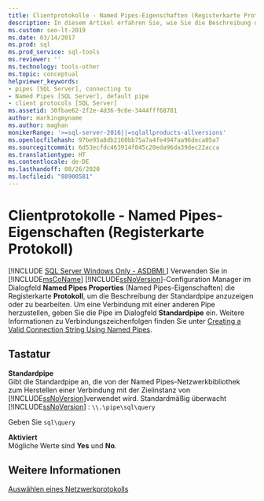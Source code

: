 ```yaml
---
title: Clientprotokolle - Named Pipes-Eigenschaften (Registerkarte Protokoll)
description: In diesem Artikel erfahren Sie, wie Sie die Beschreibung der Standardpipe im SQL Server-Konfigurations-Manager anzeigen oder bearbeiten. Außerdem erfahren Sie, wie Sie eine Verbindung zu einer anderen Pipe herstellen.
ms.custom: seo-lt-2019
ms.date: 03/14/2017
ms.prod: sql
ms.prod_service: sql-tools
ms.reviewer: ''
ms.technology: tools-other
ms.topic: conceptual
helpviewer_keywords:
- pipes [SQL Server], connecting to
- Named Pipes [SQL Server], default pipe
- client protocols [SQL Server]
ms.assetid: 30fbae62-2f2e-4d36-9c6e-3444fff68781
author: markingmyname
ms.author: maghan
monikerRange: '>=sql-server-2016||=sqlallproducts-allversions'
ms.openlocfilehash: 97be95a8db2160bb75a7a4fe4947aa96deca05a7
ms.sourcegitcommit: 6d53ecfdc463914f045c20eda96da39dec22acca
ms.translationtype: HT
ms.contentlocale: de-DE
ms.lasthandoff: 08/26/2020
ms.locfileid: "88900581"
---
```

# <a name="client-protocols---named-pipes-properties-protocol-tab"></a>Clientprotokolle - Named Pipes-Eigenschaften (Registerkarte Protokoll)
[!INCLUDE [SQL Server Windows Only - ASDBMI ](../../includes/applies-to-version/sql-windows-only-asdbmi.md)]
  Verwenden Sie in [!INCLUDE[msCoName](../../includes/msconame-md.md)] [!INCLUDE[ssNoVersion](../../includes/ssnoversion-md.md)]-Configuration Manager im Dialogfeld **Named Pipes Properties** (Named Pipes-Eigenschaften) die Registerkarte **Protokoll**, um die Beschreibung der Standardpipe anzuzeigen oder zu bearbeiten. Um eine Verbindung mit einer anderen Pipe herzustellen, geben Sie die Pipe im Dialogfeld **Standardpipe** ein. Weitere Informationen zu Verbindungszeichenfolgen finden Sie unter [Creating a Valid Connection String Using Named Pipes](/previous-versions/sql/sql-server-2016/ms189307(v=sql.130)).  
  
## <a name="options"></a>Tastatur  
 **Standardpipe**  
 Gibt die Standardpipe an, die von der Named Pipes-Netzwerkbibliothek zum Herstellen einer Verbindung mit der Zielinstanz von [!INCLUDE[ssNoVersion](../../includes/ssnoversion-md.md)]verwendet wird. Standardmäßig überwacht [!INCLUDE[ssNoVersion](../../includes/ssnoversion-md.md)] : `\\.\pipe\sql\query`  
  
 Geben Sie `sql\query`  
  
 **Aktiviert**  
 Mögliche Werte sind **Yes** und **No**.  
  
## <a name="see-also"></a>Weitere Informationen  
 [Auswählen eines Netzwerkprotokolls](/previous-versions/sql/sql-server-2016/ms187892(v=sql.130))  
  
